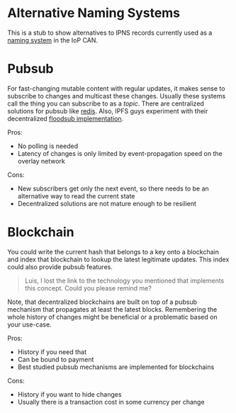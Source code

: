 # Alternative Naming Systems

This is a stub to show alternatives to IPNS records currently used as a [naming system](Specification.md#naming-system)
in the IoP CAN.

# Pubsub

For fast-changing mutable content with regular updates, it makes sense to subscribe to changes and multicast these
changes. Usually these systems call the thing you can subscribe to as a *topic*. There are centralized solutions for
pubsub like [redis](https://redis.io/). Also, IPFS guys experiment with their decentralized
[floodsub implementation](https://github.com/ipfs/js-ipfs/issues/580).

Pros:

- No polling is needed
- Latency of changes is only limited by event-propagation speed on the overlay network

Cons:

- New subscribers get only the next event, so there needs to be an alternative way to read the current state
- Decentralized solutions are not mature enough to be resilient

# Blockchain

You could write the current hash that belongs to a key onto a blockchain and index that blockchain to lookup the latest
legitimate updates. This index could also provide pubsub features.

> Luis, I lost the link to the technology you mentioned that implements this concept. Could you please remind me?

Note, that decentralized blockchains are built on top of a pubsub mechanism that propagates at least the latest blocks.
Remembering the whole history of changes might be beneficial or a problematic based on your use-case.

Pros:

- History if you need that
- Can be bound to payment
- Best studied pubsub mechanisms are implemented for blockchains

Cons:

- History if you want to hide changes
- Usually there is a transaction cost in some currency per change